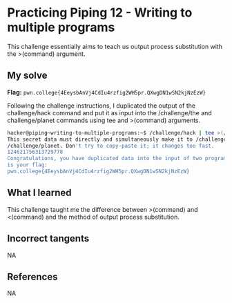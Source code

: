 # Practicing Piping 12 - Writing to multiple programs
This challenge essentially aims to teach us output process substitution with the >(command) argument.

## My solve
**Flag:** `pwn.college{4EeysbAnVj4CdIu4rzfig2WH5pr.QXwgDN1wSN2kjNzEzW}`

Following the challenge instructions, I duplicated the output of the challenge/hack command and put it as input into the /challenge/the and challenge/planet commands using tee and >(command) arguments.

```bash
hacker@piping~writing-to-multiple-programs:~$ /challenge/hack | tee >(/challenge/the) >(/challenge/planet)
This secret data must directly and simultaneously make it to /challenge/the and 
/challenge/planet. Don't try to copy-paste it; it changes too fast.
124621756313729778
Congratulations, you have duplicated data into the input of two programs! Here 
is your flag:
pwn.college{4EeysbAnVj4CdIu4rzfig2WH5pr.QXwgDN1wSN2kjNzEzW}
```

## What I learned
This challenge taught me the difference between >(command) and <(command) and the method of output process substitution.

## Incorrect tangents 
NA

## References
NA
